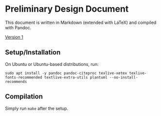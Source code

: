 # Preliminary Design Document

This document is written in Markdown (extended with LaTeX) and compiled with
Pandoc.

[Version 1](https://github.com/Fysh-Fyve/main/tree/15c73be803ee41e02be0ec4e63374a13c781fd61/docs/PDD)

## Setup/Installation

On Ubuntu or Ubuntu-based distributions, run:

```
sudo apt install -y pandoc pandoc-citeproc texlive-xetex texlive-fonts-recommended textlive-extra-utils plantuml --no-install-recommends
```

## Compilation

Simply run `make` after the setup.
